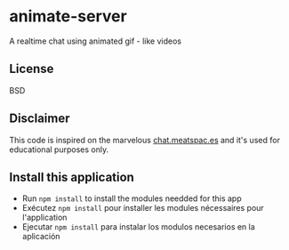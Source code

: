 # animate-server

A realtime chat using animated gif - like videos

## License

BSD

## Disclaimer

This code is inspired on the marvelous [chat.meatspac.es](https://github.com/meatspaces/meatspace-chat-v2/) and it's
used for educational purposes only.

## Install this application

* Run `npm install` to install the modules needded for this app
* Exécutez `npm install` pour installer les modules nécessaires pour l'application
* Ejecutar `npm install` para instalar los modulos necesarios en la aplicación
